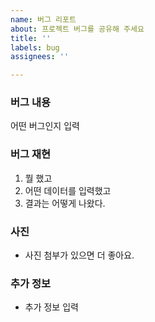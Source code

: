 ```yaml
---
name: 버그 리포트
about: 프로젝트 버그를 공유해 주세요
title: ''
labels: bug
assignees: ''

---
```


### 버그 내용
어떤 버그인지 입력

### 버그 재현
1. 뭘 했고
2. 어떤 데이터를 입력했고
3. 결과는 어떻게 나왔다.

### 사진
- 사진 첨부가 있으면 더 좋아요.

### 추가 정보
- 추가 정보 입력
